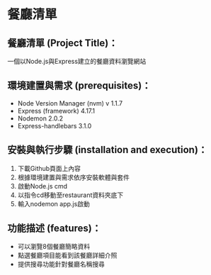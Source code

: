 <!-- README 的重點在於溝通。不要花太多時間把它弄的太精美，但必須要包含以下資訊：

環境建置與需求 (prerequisites)：你使用的軟體與套件版本等。
安裝與執行步驟 (installation and execution)：如何讀取種子資料、登入帳密等。
功能描述 (features)：你所完成的功能。如果功能太多，可以只說明重點功能。 -->

# 餐廳清單

## 餐廳清單 (Project Title)：
一個以Node.js與Express建立的餐廳資料瀏覽網站

## 環境建置與需求 (prerequisites)：
* Node Version Manager (nvm) v 1.1.7
* Express (framework) 4.17.1
* Nodemon 2.0.2
* Express-handlebars 3.1.0

## 安裝與執行步驟 (installation and execution)：
1. 下載Github頁面上內容
2. 根據環境建置與需求依序安裝軟體與套件
3. 啟動Node.js cmd
4. 以指令cd移動至restaurant資料夾底下
5. 輸入nodemon app.js啟動

## 功能描述 (features)：
* 可以瀏覽8個餐廳簡略資料
* 點選餐廳項目能看到該餐廳詳細介照
* 提供搜尋功能針對餐廳名稱搜尋
